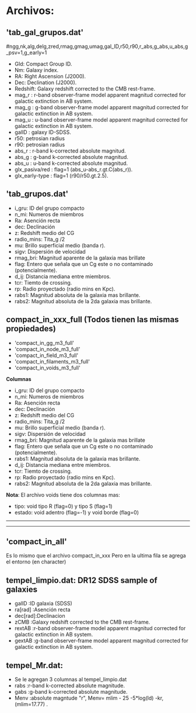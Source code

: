 # **Archivos:**
## **'tab_gal_grupos.dat'**
 #ngg,nk,alg,delg,zred,rmag,gmag,umag,gal_ID,r50,r90,r_abs,g_abs,u_abs,g_psv=1,g_early=1
- GId: Compact Group ID. 
- Nm: Galaxy index.
- RA: Right Ascension (J2000).
- Dec: Declination (J2000).
- Redshift: Galaxy redshift corrected to the CMB rest-frame.
- mag_r : r-band observer-frame model apparent magnitud corrected for galactic extinction in AB system.
- mag_g : g-band observer-frame model apparent magnitud corrected for galactic extinction in AB system.
- mag_u : u-band observer-frame model apparent magnitud corrected for galactic extinction in AB system.
- galID : galaxy ID-SDSS.  
- r50: petrosian radius
- r90: petrosian radius
- abs_r : r-band k-corrected absolute magnitud.
- abs_g : g-band k-corrected absolute magnitud.
- abs_u : u-band k-corrected absolute magnitud.
- glx_pasiva/red : flag=1 (abs_u-abs_r.gt.C(abs_r)).
- glx_early-type : flag=1 (r90/r50.gt.2.5).

## **'tab_grupos.dat'**

- i_gru: ID del grupo compacto
- n_mi:  Numeros de miembros 
- Ra:    Asención recta
- dec:   Declinación
- z:     Redshift medio del CG
- radio_mins: Tita_g /2 
- mu:    Brillo superficial medio (banda r).
- sigv:  Dispersión de velocidad
- rmag_bri: Magnitud aparente de la galaxia mas brillate  
- flag: Entero que señala que un Cg este o no contaminado (potencialmente). 
- d_ij: Distancia mediana entre miembros. 
- tcr:  Tiemto de crossing.
- rp:   Radio proyectado (radio mins en Kpc).
- rabs1: Magnitud absoluta de la galaxia mas brillante.
- rabs2: Magnitud absoluta de la 2da galaxia mas brillante. 


## **compact_in_xxx_full** (Todos tienen las mismas propiedades)

- 'compact_in_gg_m3_full'
- 'compact_in_node_m3_full'
- 'compact_in_field_m3_full'
- 'compact_in_filaments_m3_full'
- 'compact_in_voids_m3_full'

**Columnas**
- i_gru: ID del grupo compacto
- n_mi:  Numeros de miembros 
- Ra:    Asención recta
- dec:   Declinación
- z:     Redshift medio del CG
- radio_mins: Tita_g /2 
- mu:    Brillo superficial medio (banda r).
- sigv:  Dispersión de velocidad
- rmag_bri: Magnitud aparente de la galaxia mas brillate  
- flag: Entero que señala que un Cg este o no contaminado (potencialmente).
- rabs1: Magnitud absoluta de la galaxia mas brillante. 
- d_ij: Distancia mediana entre miembros. 
- tcr:  Tiemto de crossing.
- rp:   Radio proyectado (radio mins en Kpc).
- rabs2: Magnitud absoluta de la 2da galaxia mas brillante. 

**Nota**: El archivo voids tiene dos columnas mas:
- tipo: void tipo R (flag=0) y tipo S (flag=1)
- estado: void adentro (flag=-1) y void borde (flag=0)
*********************************************************************************************************
*********************************************************************************************************
## **'compact_in_all'**
Es lo mismo que el archivo compact_in_xxx Pero en la ultima fila se agrega el entorno (en character)

## **tempel_limpio.dat**: DR12 SDSS sample of galaxies
- galID   :ID galaxia (SDSS)
- ra[rad] :Asención recta
- dec[rad]:Declinacion
- zCMB   :Galaxy redshift corrected to the CMB rest-frame.
- rextAB :r-band observer-frame model apparent magnitud corrected for galactic extinction in AB system.
- gextAB :g-band observer-frame model apparent magnitud corrected for galactic extinction in AB system.

## **tempel_Mr.dat**: 
- Se le agregan 3 columnas al tempel_limpio.dat
- rabs :r-band k-corrected absolute magnitude.
- gabs :g-band k-corrected absolute magnitude.
- Menv :absolute magntude "r", Menv= mlim - 25 -5*log(ld) -kr, (mlim=17.77) .

